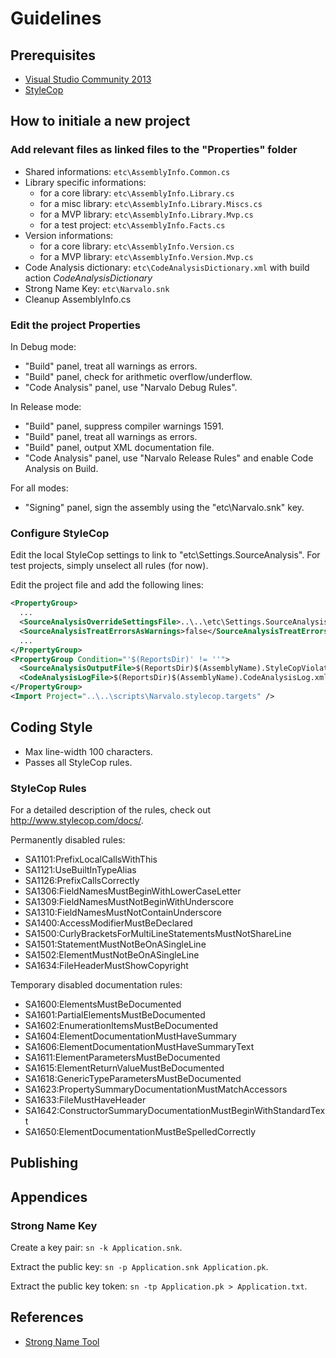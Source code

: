 Guidelines
==========


Prerequisites
-------------

- [Visual Studio Community 2013](http://msdn.microsoft.com/en-us/visual-studio-community-vs.aspx)
- [StyleCop](https://stylecop.codeplex.com/)


How to initiale a new project
-----------------------------

### Add relevant files as linked files to the "Properties" folder

- Shared informations: `etc\AssemblyInfo.Common.cs`
- Library specific informations:
    * for a core library: `etc\AssemblyInfo.Library.cs`
    * for a misc library: `etc\AssemblyInfo.Library.Miscs.cs`
    * for a MVP library: `etc\AssemblyInfo.Library.Mvp.cs`
    * for a test project: `etc\AssemblyInfo.Facts.cs`
- Version informations:
    * for a core library: `etc\AssemblyInfo.Version.cs`
    * for a MVP library: `etc\AssemblyInfo.Version.Mvp.cs`
- Code Analysis dictionary: `etc\CodeAnalysisDictionary.xml`
  with build action _CodeAnalysisDictionary_
- Strong Name Key: `etc\Narvalo.snk`
- Cleanup AssemblyInfo.cs

### Edit the project Properties

In Debug mode:
- "Build" panel, treat all warnings as errors.
- "Build" panel, check for arithmetic overflow/underflow.
- "Code Analysis" panel, use "Narvalo Debug Rules".

In Release mode:
- "Build" panel, suppress compiler warnings 1591.
- "Build" panel, treat all warnings as errors.
- "Build" panel, output XML documentation file.
- "Code Analysis" panel, use "Narvalo Release Rules" and enable Code Analysis
  on Build.

For all modes:
- "Signing" panel, sign the assembly using the "etc\Narvalo.snk" key.

### Configure StyleCop

Edit the local StyleCop settings to link to "etc\Settings.SourceAnalysis".
For test projects, simply unselect all rules (for now).

Edit the project file and add the following lines:
```xml
<PropertyGroup>
  ...
  <SourceAnalysisOverrideSettingsFile>..\..\etc\Settings.SourceAnalysis</SourceAnalysisOverrideSettingsFile>
  <SourceAnalysisTreatErrorsAsWarnings>false</SourceAnalysisTreatErrorsAsWarnings>
  ...
</PropertyGroup>
<PropertyGroup Condition="'$(ReportsDir)' != ''">
  <SourceAnalysisOutputFile>$(ReportsDir)$(AssemblyName).StyleCopViolations.xml</SourceAnalysisOutputFile>
  <CodeAnalysisLogFile>$(ReportsDir)$(AssemblyName).CodeAnalysisLog.xml</CodeAnalysisLogFile>
</PropertyGroup>
<Import Project="..\..\scripts\Narvalo.stylecop.targets" />
```


Coding Style
------------

- Max line-width 100 characters.
- Passes all StyleCop rules.

### StyleCop Rules

For a detailed description of the rules, check out http://www.stylecop.com/docs/.

Permanently disabled rules:
- SA1101:PrefixLocalCallsWithThis
- SA1121:UseBuiltInTypeAlias
- SA1126:PrefixCallsCorrectly
- SA1306:FieldNamesMustBeginWithLowerCaseLetter
- SA1309:FieldNamesMustNotBeginWithUnderscore
- SA1310:FieldNamesMustNotContainUnderscore
- SA1400:AccessModifierMustBeDeclared
- SA1500:CurlyBracketsForMultiLineStatementsMustNotShareLine
- SA1501:StatementMustNotBeOnASingleLine
- SA1502:ElementMustNotBeOnASingleLine
- SA1634:FileHeaderMustShowCopyright

Temporary disabled documentation rules:
- SA1600:ElementsMustBeDocumented
- SA1601:PartialElementsMustBeDocumented
- SA1602:EnumerationItemsMustBeDocumented
- SA1604:ElementDocumentationMustHaveSummary
- SA1606:ElementDocumentationMustHaveSummaryText
- SA1611:ElementParametersMustBeDocumented
- SA1615:ElementReturnValueMustBeDocumented
- SA1618:GenericTypeParametersMustBeDocumented
- SA1623:PropertySummaryDocumentationMustMatchAccessors
- SA1633:FileMustHaveHeader
- SA1642:ConstructorSummaryDocumentationMustBeginWithStandardText
- SA1650:ElementDocumentationMustBeSpelledCorrectly


Publishing
----------


Appendices
----------

### Strong Name Key

Create a key pair: `sn -k Application.snk`.

Extract the public key: `sn -p Application.snk Application.pk`.

Extract the public key token: `sn -tp Application.pk > Application.txt`.


References
----------

+ [Strong Name Tool](http://msdn.microsoft.com/en-us/library/k5b5tt23.aspx)
